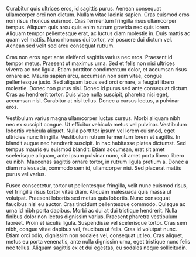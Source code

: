Curabitur quis ultrices eros, id sagittis purus. Aenean consequat ullamcorper orci non dictum. Nullam vitae lacinia sapien. Cras euismod eros non risus rhoncus euismod. Cras fermentum fringilla risus ullamcorper tempus. Aliquam quis arcu quis enim rutrum gravida nec quis lorem. Aliquam tempor pellentesque erat, ac luctus diam molestie in. Duis mattis ac quam vel mattis. Nunc rhoncus dui tortor, vel posuere dui dictum vel. Aenean sed velit sed arcu consequat rutrum.

Cras non eros eget ante eleifend sagittis varius nec eros. Praesent id tempor metus. Praesent ut maximus urna. Sed et felis non nisi ultrices viverra ac nec ligula. Etiam porttitor condimentum dolor, et accumsan risus ornare ac. Mauris sapien arcu, accumsan non sem vitae, congue pellentesque justo. Sed aliquam lacus sed orci ornare, a feugiat libero molestie. Donec non purus nisl. Donec id purus sed ante consequat dictum. Cras ac hendrerit tortor. Duis vitae nulla suscipit, pharetra nisi eget, accumsan nisl. Curabitur at nisl tellus. Donec a cursus lectus, a pulvinar eros.

Vestibulum varius magna ullamcorper luctus cursus. Morbi aliquam nibh nec ex suscipit congue. Ut efficitur vehicula metus vel pulvinar. Vestibulum lobortis vehicula aliquet. Nulla porttitor ipsum vel lorem euismod, eget ultricies nunc fringilla. Vestibulum rutrum fermentum lorem et sagittis. In blandit augue nec hendrerit suscipit. In hac habitasse platea dictumst. Sed tempus mauris eu euismod blandit. Etiam accumsan, erat sit amet scelerisque aliquam, ante ipsum pulvinar nunc, sit amet porta libero libero eu nibh. Maecenas sagittis ornare tortor, in rutrum ligula pretium a. Donec a diam malesuada, commodo sem id, ullamcorper nisi. Sed placerat mattis purus vel varius.

Fusce consectetur, tortor ut pellentesque fringilla, velit nunc euismod risus, vel fringilla risus tortor vitae diam. Aliquam malesuada quis massa ut volutpat. Praesent lobortis sed metus quis lobortis. Nunc consequat faucibus nisl eu auctor. Cras tincidunt pellentesque commodo. Quisque ac urna id nibh porta dapibus. Morbi ac dui at dui tristique hendrerit. Nulla finibus dolor non lectus dignissim varius. Praesent pharetra vestibulum laoreet. Proin et iaculis ligula. Suspendisse vel scelerisque tortor. Cras sem nibh, congue vitae dapibus vel, faucibus ut felis. Cras id volutpat nunc. Etiam orci odio, dignissim non sodales vel, consequat ut leo. Cras aliquet, metus eu porta venenatis, ante nulla dignissim urna, eget tristique nunc felis nec tellus. Aliquam sagittis ex et dui egestas, eu sodales neque sollicitudin.